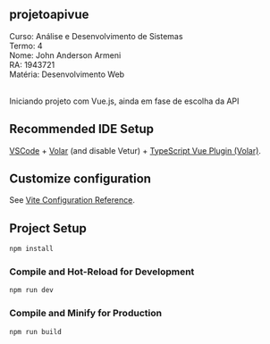 ## projetoapivue

Curso: Análise e Desenvolvimento de Sistemas </br>
Termo: 4</br>
Nome: John Anderson Armeni</br>
RA: 1943721</br>
Matéria: Desenvolvimento Web</br>
</br>

<p color:"green">Iniciando projeto com Vue.js, ainda em fase de escolha da API</p>


## Recommended IDE Setup

[VSCode](https://code.visualstudio.com/) + [Volar](https://marketplace.visualstudio.com/items?itemName=Vue.volar) (and disable Vetur) + [TypeScript Vue Plugin (Volar)](https://marketplace.visualstudio.com/items?itemName=Vue.vscode-typescript-vue-plugin).

## Customize configuration

See [Vite Configuration Reference](https://vitejs.dev/config/).

## Project Setup

```sh
npm install
```

### Compile and Hot-Reload for Development

```sh
npm run dev
```

### Compile and Minify for Production

```sh
npm run build
```
